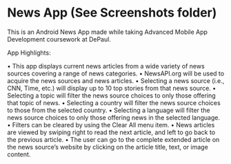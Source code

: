 # News App (See Screenshots folder)

This is an Android News App made while taking Advanced Mobile App Development coursework at DePaul.

App Highlights:

• This app displays current news articles from a wide variety of news sources covering a range of news categories.
• NewsAPI.org will be used to acquire the news sources and news articles.
• Selecting a news source (i.e., CNN, Time, etc.) will display up to 10 top stories from that news source.
• Selecting a topic will filter the news source choices to only those offering that topic of news.
• Selecting a country will filter the news source choices to those from the selected country.
• Selecting a language will filter the news source choices to only those offering news in the selected language.
• Filters can be cleared by using the Clear All menu item.
• News articles are viewed by swiping right to read the next article, and left to go back to the previous article.
• The user can go to the complete extended article on the news source’s website by clicking on the article title, text, or image content.

